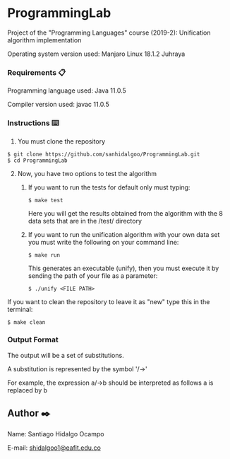 # ProgrammingLab

Project of the "Programming Languages" course (2019-2): Unification algorithm implementation

Operating system version used: Manjaro Linux 18.1.2 Juhraya

### Requirements 📋

Programming language used: Java 11.0.5

Compiler version used: javac 11.0.5

### Instructions ⌨️

1. You must clone the repository

```
$ git clone https://github.com/sanhidalgoo/ProgrammingLab.git
$ cd ProgrammingLab
```

2. Now, you have two options to test the algorithm
  
   1. If you want to run the tests for default only must typing:
    
      ```
      $ make test
      ```
      Here you will get the results obtained from the algorithm with the 8 data sets that are in the /test/ directory
    
    2. If you want to run the unification algorithm with your own data set you must write the following on your command line: 

       ```
       $ make run
       ```
       This generates an executable (unify), then you must execute it by sending the path of your file as a parameter:
         
       ```
       $ ./unify <FILE PATH>
       ```
If you want to clean the repository to leave it as "new" type this in the terminal:

   
    $ make clean
   
### Output Format

The output will be a set of substitutions.

A substitution is represented by the symbol '/->'

For example, the expression a/->b should be interpreted as follows a is replaced by b

       
## Author ✒️

Name: Santiago Hidalgo Ocampo

E-mail: shidalgoo1@eafit.edu.co
